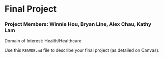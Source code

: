 # Final Project

### Project Members: Winnie Hou, Bryan Line, Alex Chau, Kathy Lam
Domain of Interest: Health/Healthcare

Use this `REAMDE.md` file to describe your final project (as detailed on Canvas).
